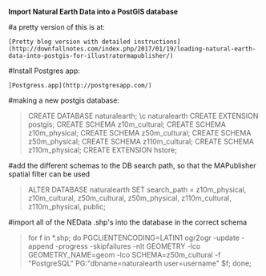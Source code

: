 

**Import Natural Earth Data into a PostGIS database**

#a pretty version of this is at:

    [Pretty blog version with detailed instructions](http://downfallnotes.com/index.php/2017/01/19/loading-natural-earth-data-into-postgis-for-illustratormapublisher/)

#Install Postgres app:

    [Postgress.app](http://postgresapp.com/)

#making a new postgis database:

>CREATE DATABASE naturalearth;
\c naturalearth
CREATE EXTENSION postgis;
CREATE SCHEMA z10m_cultural;
CREATE SCHEMA z10m_physical;
CREATE SCHEMA z50m_cultural;
CREATE SCHEMA z50m_physical;
CREATE SCHEMA z110m_cultural;
CREATE SCHEMA z110m_physical;
CREATE EXTENSION hstore;

#add the different schemas to the DB search path, so that the MAPublisher spatial filter can be used

>ALTER DATABASE naturalearth SET search_path = z10m_physical, z10m_cultural, z50m_cultural, z50m_physical, z110m_cultural, z110m_physical, public;

#import all of the NEData .shp's into the database in the correct schema

>for f in *.shp; do PGCLIENTENCODING=LATIN1 ogr2ogr -update -append -progress -skipfailures -nlt GEOMETRY -lco GEOMETRY_NAME=geom -lco SCHEMA=z50m_cultural -f "PostgreSQL" PG:"dbname=naturalearth user=username" $f; done;

